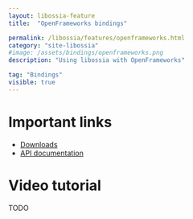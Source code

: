 ```yaml
---
layout: libossia-feature
title:  "OpenFrameworks bindings"

permalink: /libossia/features/openframeworks.html
category: "site-libossia"
#image: /assets/bindings/openframeworks.png
description: "Using libossia with OpenFrameworks"

tag: "Bindings"
visible: true
---
```


# Important links

* [Downloads](../download.html#of-binding)
* [API documentation](https://ossia.io/ossia-docs/?cpp--ofx)

# Video tutorial

TODO
